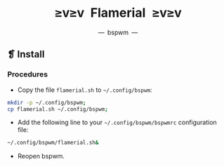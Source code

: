 <h1 align="center">≥v≥v&ensp;Flamerial&ensp;≥v≥v</h1>
<p align="center">—&ensp;bspwm&ensp;—</p>

## ❡ Install

### Procedures

- Copy the file `flamerial.sh` to `~/.config/bspwm`:

```zsh
mkdir -p ~/.config/bspwm;
cp flamerial.sh ~/.config/bspwm;
```

- Add the following line to your `~/.config/bspwm/bspwmrc` configuration file:

```zsh
~/.config/bspwm/flamerial.sh&
```

- Reopen bspwm.
